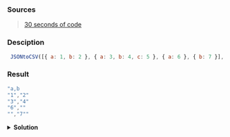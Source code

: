 ### Sources
> [30 seconds of code](https://www.30secondsofcode.org/js/t/array/a/2/)

### Desciption

``` js
 JSONtoCSV([{ a: 1, b: 2 }, { a: 3, b: 4, c: 5 }, { a: 6 }, { b: 7 }], ['a', 'b']); 
```

### Result

``` js
"a,b
"1","2"
"3","4"
"6",""
"","7""
```


<details>
  <summary><strong> Solution </strong></summary>
  
``` js
const JSON_To_CSV = (objPairArr, objKeyArr) => objPairArr.reduce(
(acc, el) => acc + "\n" + objKeyArr.map((key) => el[key] ? `"${el[key]}"` : `""`).join()
, objKeyArr.join());
```
  
</details>
